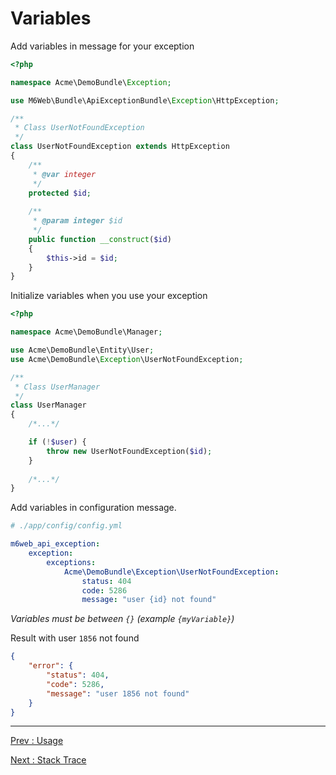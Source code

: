 # Variables

Add variables in message for your exception

```php
<?php 

namespace Acme\DemoBundle\Exception;

use M6Web\Bundle\ApiExceptionBundle\Exception\HttpException;

/**
 * Class UserNotFoundException
 */
class UserNotFoundException extends HttpException
{
    /**
     * @var integer
     */
    protected $id;
    
    /**
     * @param integer $id
     */
    public function __construct($id)
    {
        $this->id = $id;
    }
}
```

Initialize variables when you use your exception

```php
<?php 

namespace Acme\DemoBundle\Manager;

use Acme\DemoBundle\Entity\User;
use Acme\DemoBundle\Exception\UserNotFoundException;

/**
 * Class UserManager
 */
class UserManager
{
    /*...*/

    if (!$user) {
        throw new UserNotFoundException($id);
    }
    
    /*...*/
}
```

Add variables in configuration message.

```yaml
# ./app/config/config.yml

m6web_api_exception:
    exception:
        exceptions:
            Acme\DemoBundle\Exception\UserNotFoundException:
                status: 404
                code: 5286
                message: "user {id} not found"
```
*Variables must be between `{}` (example `{myVariable}`)*

Result with user `1856` not found

```json
{
    "error": {
        "status": 404,
        "code": 5286,
        "message": "user 1856 not found"
    }
}
```

---

[Prev : Usage](usage.md)

[Next : Stack Trace](stack_trace.md)
